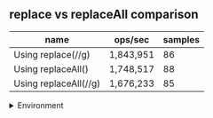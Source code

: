 ## replace vs replaceAll comparison

|name|ops/sec|samples|
|-|-|-|
|Using replace(//g)|1,843,951|86|
|Using replaceAll()|1,748,517|88|
|Using replaceAll(//g)|1,676,233|85|


<details>
<summary>Environment</summary>

* __Machine:__ linux x64 | 2 vCPUs | 6.8GB Mem
* __Run:__ Sat Aug 26 2023 18:55:36 GMT+0000 (Coordinated Universal Time)
</details>

